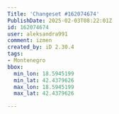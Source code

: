 ```yaml
---
Title: 'Changeset #162074674'
PublishDate: 2025-02-03T08:22:01Z
id: 162074674
user: aleksandra991
comment: izmen
created_by: iD 2.30.4
tags:
- Montenegro
bbox:
  min_lon: 18.5945199
  min_lat: 42.4379626
  max_lon: 18.5945199
  max_lat: 42.4379626

---
```

